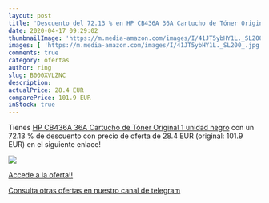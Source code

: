 ```yaml
---
layout: post
title: 'Descuento del 72.13 % en HP CB436A 36A Cartucho de Tóner Original'
date: 2020-04-17 09:29:02
thumbnailImage: 'https://m.media-amazon.com/images/I/41JT5ybHY1L._SL200_.jpg'
images: [ 'https://m.media-amazon.com/images/I/41JT5ybHY1L._SL200_.jpg' ]
comments: true
category: ofertas
author: ring
slug: B000XVLZNC
description:
actualPrice: 28.4 EUR
comparePrice: 101.9 EUR
inStock: true
---
```


Tienes [HP CB436A 36A Cartucho de Tóner Original  1 unidad  negro](https://www.amazon.com/dp/B000XVLZNC/?tag=redken08-20) con un 72.13 % de descuento con precio de oferta de 28.4 EUR (original: 101.9 EUR) en el siguiente enlace!

[![](https://m.media-amazon.com/images/I/41JT5ybHY1L._SL200_.jpg)](https://www.amazon.com/dp/B000XVLZNC/?tag=redken08-20)

[Accede a la oferta!!](https://www.amazon.com/dp/B000XVLZNC/?tag=redken08-20)

[Consulta otras ofertas en nuestro canal de telegram](https://t.me/s/ofertas25)
